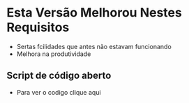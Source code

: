 # Esta Versão Melhorou Nestes Requisitos
- Sertas fcilidades que antes não estavam funcionando
- Melhora na produtividade

## Script de código aberto
- Para ver o codigo clique aqui
